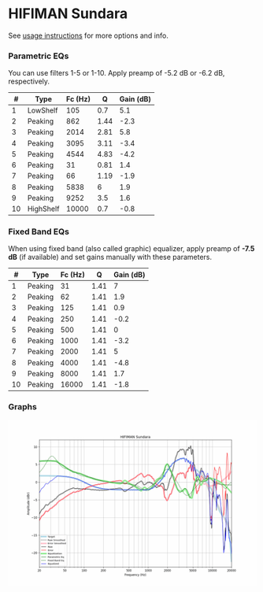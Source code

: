 # HIFIMAN Sundara
See [usage instructions](https://github.com/jaakkopasanen/AutoEq#usage) for more options and info.

### Parametric EQs
You can use filters 1-5 or 1-10. Apply preamp of -5.2 dB or -6.2 dB, respectively.

|   # | Type      |   Fc (Hz) |    Q |   Gain (dB) |
|-----|-----------|-----------|------|-------------|
|   1 | LowShelf  |       105 | 0.7  |         5.1 |
|   2 | Peaking   |       862 | 1.44 |        -2.3 |
|   3 | Peaking   |      2014 | 2.81 |         5.8 |
|   4 | Peaking   |      3095 | 3.11 |        -3.4 |
|   5 | Peaking   |      4544 | 4.83 |        -4.2 |
|   6 | Peaking   |        31 | 0.81 |         1.4 |
|   7 | Peaking   |        66 | 1.19 |        -1.9 |
|   8 | Peaking   |      5838 | 6    |         1.9 |
|   9 | Peaking   |      9252 | 3.5  |         1.6 |
|  10 | HighShelf |     10000 | 0.7  |        -0.8 |

### Fixed Band EQs
When using fixed band (also called graphic) equalizer, apply preamp of **-7.5 dB** (if available) and set gains manually with these parameters.

|   # | Type    |   Fc (Hz) |    Q |   Gain (dB) |
|-----|---------|-----------|------|-------------|
|   1 | Peaking |        31 | 1.41 |         7   |
|   2 | Peaking |        62 | 1.41 |         1.9 |
|   3 | Peaking |       125 | 1.41 |         0.9 |
|   4 | Peaking |       250 | 1.41 |        -0.2 |
|   5 | Peaking |       500 | 1.41 |         0   |
|   6 | Peaking |      1000 | 1.41 |        -3.2 |
|   7 | Peaking |      2000 | 1.41 |         5   |
|   8 | Peaking |      4000 | 1.41 |        -4.8 |
|   9 | Peaking |      8000 | 1.41 |         1.7 |
|  10 | Peaking |     16000 | 1.41 |        -1.8 |

### Graphs
![](./HIFIMAN%20Sundara.png)
